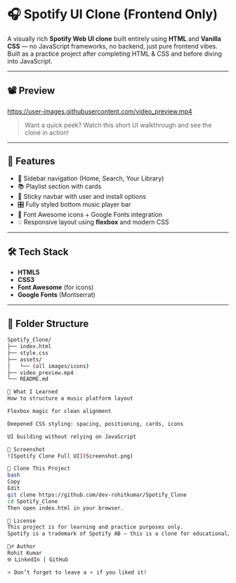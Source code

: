 # 🎧 Spotify UI Clone (Frontend Only)

A visually rich **Spotify Web UI clone** built entirely using **HTML** and **Vanilla CSS** — no JavaScript frameworks, no backend, just pure frontend vibes.  
Built as a practice project after completing HTML & CSS and before diving into JavaScript.

---

## 📽️ Preview

https://user-images.githubusercontent.com/video_preview.mp4  


> Want a quick peek? Watch this short UI walkthrough and see the clone in action!

---

## 🚀 Features

- 🎵 Sidebar navigation (Home, Search, Your Library)
- 📚 Playlist section with cards
- 📌 Sticky navbar with user and install options
- 🎛️ Fully styled bottom music player bar
- 🎨 Font Awesome icons + Google Fonts integration
- 💡 Responsive layout using **flexbox** and modern CSS

---

## 🛠️ Tech Stack

- **HTML5**  
- **CSS3**
- **Font Awesome** (for icons)  
- **Google Fonts** (Montserrat)  

---

## 📂 Folder Structure

```bash
Spotify_Clone/
├── index.html
├── style.css
├── assets/
│   └── (all images/icons)
├── video_preview.mp4 
└── README.md

🧠 What I Learned
How to structure a music platform layout

Flexbox magic for clean alignment

Deepened CSS styling: spacing, positioning, cards, icons

UI building without relying on JavaScript

📸 Screenshot
![Spotify Clone Full UI](Screenshot.png)

📁 Clone This Project
bash
Copy
Edit
git clone https://github.com/dev-rohitkumar/Spotify_Clone
cd Spotify_Clone
Then open index.html in your browser.

📝 License
This project is for learning and practice purposes only.
Spotify is a trademark of Spotify AB — this is a clone for educational/demo use only.

🙋‍♂️ Author
Rohit Kumar
🌐 LinkedIn | GitHub

⭐ Don’t forget to leave a ⭐ if you liked it!